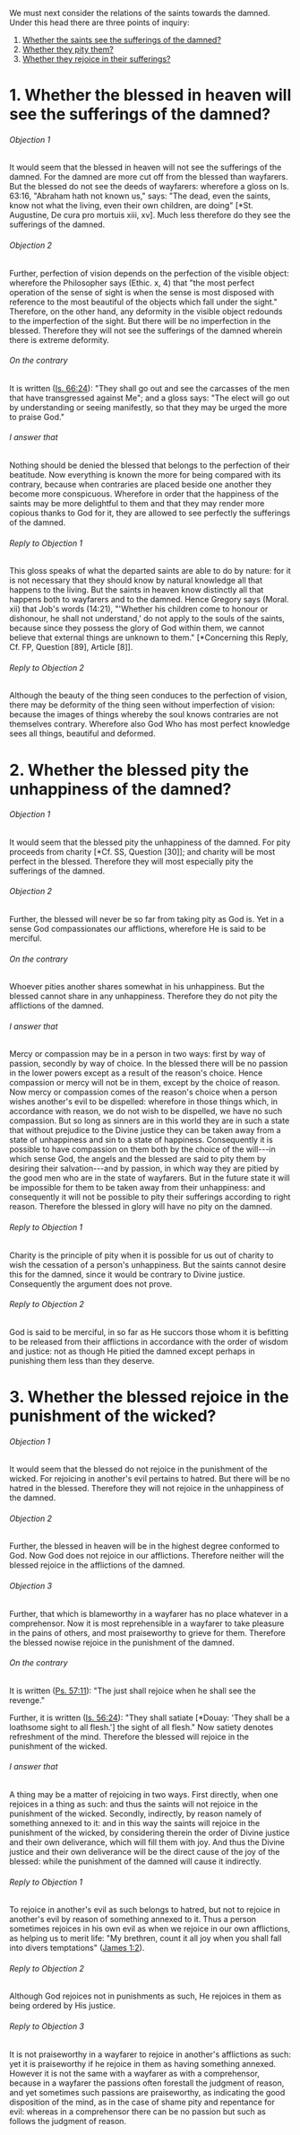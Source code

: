 We must next consider the relations of the saints towards the damned. Under this head there are three points of inquiry:  

1. [ Whether the saints see the sufferings of the damned?](#1.%20Whether%20the%20blessed%20in%20heaven%20will%20see%20the%20sufferings%20of%20the%20damned?)
2. [ Whether they pity them?](#2.%20Whether%20the%20blessed%20pity%20the%20unhappiness%20of%20the%20damned?)
3. [ Whether they rejoice in their sufferings?](#3.%20Whether%20the%20blessed%20rejoice%20in%20the%20punishment%20of%20the%20wicked?)



# 1. Whether the blessed in heaven will see the sufferings of the damned? 

###### Objection 1
It would seem that the blessed in heaven will not see the sufferings of the damned. For the damned are more cut off from the blessed than wayfarers. But the blessed do not see the deeds of wayfarers: wherefore a gloss on Is. 63:16, "Abraham hath not known us," says: "The dead, even the saints, know not what the living, even their own children, are doing" \[\*St. Augustine, De cura pro mortuis xiii, xv\]. Much less therefore do they see the sufferings of the damned.  

###### Objection 2
Further, perfection of vision depends on the perfection of the visible object: wherefore the Philosopher says (Ethic. x, 4) that "the most perfect operation of the sense of sight is when the sense is most disposed with reference to the most beautiful of the objects which fall under the sight." Therefore, on the other hand, any deformity in the visible object redounds to the imperfection of the sight. But there will be no imperfection in the blessed. Therefore they will not see the sufferings of the damned wherein there is extreme deformity.

###### On the contrary
It is written ([Is. 66:24](http://bible.gospelcom.net/bible?Is++66:24)): "They shall go out and see the carcasses of the men that have transgressed against Me"; and a gloss says: "The elect will go out by understanding or seeing manifestly, so that they may be urged the more to praise God."  

###### I answer that
Nothing should be denied the blessed that belongs to the perfection of their beatitude. Now everything is known the more for being compared with its contrary, because when contraries are placed beside one another they become more conspicuous. Wherefore in order that the happiness of the saints may be more delightful to them and that they may render more copious thanks to God for it, they are allowed to see perfectly the sufferings of the damned.  

###### Reply to Objection 1
This gloss speaks of what the departed saints are able to do by nature: for it is not necessary that they should know by natural knowledge all that happens to the living. But the saints in heaven know distinctly all that happens both to wayfarers and to the damned. Hence Gregory says (Moral. xii) that Job's words (14:21), "'Whether his children come to honour or dishonour, he shall not understand,' do not apply to the souls of the saints, because since they possess the glory of God within them, we cannot believe that external things are unknown to them." \[\*Concerning this Reply, Cf. FP, Question \[89\], Article \[8\]\].  

###### Reply to Objection 2
Although the beauty of the thing seen conduces to the perfection of vision, there may be deformity of the thing seen without imperfection of vision: because the images of things whereby the soul knows contraries are not themselves contrary. Wherefore also God Who has most perfect knowledge sees all things, beautiful and deformed.  




# 2. Whether the blessed pity the unhappiness of the damned? 

###### Objection 1
It would seem that the blessed pity the unhappiness of the damned. For pity proceeds from charity \[\*Cf. SS, Question \[30\]\]; and charity will be most perfect in the blessed. Therefore they will most especially pity the sufferings of the damned.  

###### Objection 2
Further, the blessed will never be so far from taking pity as God is. Yet in a sense God compassionates our afflictions, wherefore He is said to be merciful.  

###### On the contrary
Whoever pities another shares somewhat in his unhappiness. But the blessed cannot share in any unhappiness. Therefore they do not pity the afflictions of the damned.  

###### I answer that
Mercy or compassion may be in a person in two ways: first by way of passion, secondly by way of choice. In the blessed there will be no passion in the lower powers except as a result of the reason's choice. Hence compassion or mercy will not be in them, except by the choice of reason. Now mercy or compassion comes of the reason's choice when a person wishes another's evil to be dispelled: wherefore in those things which, in accordance with reason, we do not wish to be dispelled, we have no such compassion. But so long as sinners are in this world they are in such a state that without prejudice to the Divine justice they can be taken away from a state of unhappiness and sin to a state of happiness. Consequently it is possible to have compassion on them both by the choice of the will---in which sense God, the angels and the blessed are said to pity them by desiring their salvation---and by passion, in which way they are pitied by the good men who are in the state of wayfarers. But in the future state it will be impossible for them to be taken away from their unhappiness: and consequently it will not be possible to pity their sufferings according to right reason. Therefore the blessed in glory will have no pity on the damned.  

###### Reply to Objection 1
Charity is the principle of pity when it is possible for us out of charity to wish the cessation of a person's unhappiness. But the saints cannot desire this for the damned, since it would be contrary to Divine justice. Consequently the argument does not prove.  

###### Reply to Objection 2
God is said to be merciful, in so far as He succors those whom it is befitting to be released from their afflictions in accordance with the order of wisdom and justice: not as though He pitied the damned except perhaps in punishing them less than they deserve.  




# 3. Whether the blessed rejoice in the punishment of the wicked? 

###### Objection 1
It would seem that the blessed do not rejoice in the punishment of the wicked. For rejoicing in another's evil pertains to hatred. But there will be no hatred in the blessed. Therefore they will not rejoice in the unhappiness of the damned.  

###### Objection 2
Further, the blessed in heaven will be in the highest degree conformed to God. Now God does not rejoice in our afflictions. Therefore neither will the blessed rejoice in the afflictions of the damned.  

###### Objection 3
Further, that which is blameworthy in a wayfarer has no place whatever in a comprehensor. Now it is most reprehensible in a wayfarer to take pleasure in the pains of others, and most praiseworthy to grieve for them. Therefore the blessed nowise rejoice in the punishment of the damned.  

###### On the contrary
It is written ([Ps. 57:11](http://bible.gospelcom.net/bible?Ps++57:11)): "The just shall rejoice when he shall see the revenge."  

Further, it is written ([Is. 56:24](http://bible.gospelcom.net/bible?Is++56:24)): "They shall satiate \[\*Douay: 'They shall be a loathsome sight to all flesh.'\] the sight of all flesh." Now satiety denotes refreshment of the mind. Therefore the blessed will rejoice in the punishment of the wicked.  

###### I answer that
A thing may be a matter of rejoicing in two ways. First directly, when one rejoices in a thing as such: and thus the saints will not rejoice in the punishment of the wicked. Secondly, indirectly, by reason namely of something annexed to it: and in this way the saints will rejoice in the punishment of the wicked, by considering therein the order of Divine justice and their own deliverance, which will fill them with joy. And thus the Divine justice and their own deliverance will be the direct cause of the joy of the blessed: while the punishment of the damned will cause it indirectly.  

###### Reply to Objection 1
To rejoice in another's evil as such belongs to hatred, but not to rejoice in another's evil by reason of something annexed to it. Thus a person sometimes rejoices in his own evil as when we rejoice in our own afflictions, as helping us to merit life: "My brethren, count it all joy when you shall fall into divers temptations" ([James 1:2](http://bible.gospelcom.net/bible?James+1:2)).  

###### Reply to Objection 2
Although God rejoices not in punishments as such, He rejoices in them as being ordered by His justice.  

###### Reply to Objection 3
It is not praiseworthy in a wayfarer to rejoice in another's afflictions as such: yet it is praiseworthy if he rejoice in them as having something annexed. However it is not the same with a wayfarer as with a comprehensor, because in a wayfarer the passions often forestall the judgment of reason, and yet sometimes such passions are praiseworthy, as indicating the good disposition of the mind, as in the case of shame pity and repentance for evil: whereas in a comprehensor there can be no passion but such as follows the judgment of reason.